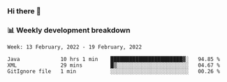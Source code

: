 ### Hi there 👋

### 📊 Weekly development breakdown
<!--START_SECTION:waka-->
```text
Week: 13 February, 2022 - 19 February, 2022

Java             10 hrs 1 min    ███████████████████████▓░   94.85 % 
XML              29 mins         █▒░░░░░░░░░░░░░░░░░░░░░░░   04.67 % 
GitIgnore file   1 min           ░░░░░░░░░░░░░░░░░░░░░░░░░   00.26 % 
```
<!--END_SECTION:waka-->
